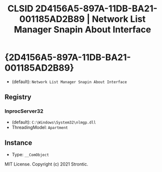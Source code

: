 ﻿---
title: "CLSID 2D4156A5-897A-11DB-BA21-001185AD2B89 | Network List Manager Snapin About Interface"
excerpt: What is COM-Object CLSID 2D4156A5-897A-11DB-BA21-001185AD2B89?
---

# {2D4156A5-897A-11DB-BA21-001185AD2B89}

* (default): `Network List Manager Snapin About Interface`

## Registry


### InprocServer32

* (default): `C:\Windows\System32\nlmgp.dll`
* ThreadingModel: `Apartment`

## Instance

* Type: `__ComObject`

MIT License. Copyright (c) 2021 Strontic.


